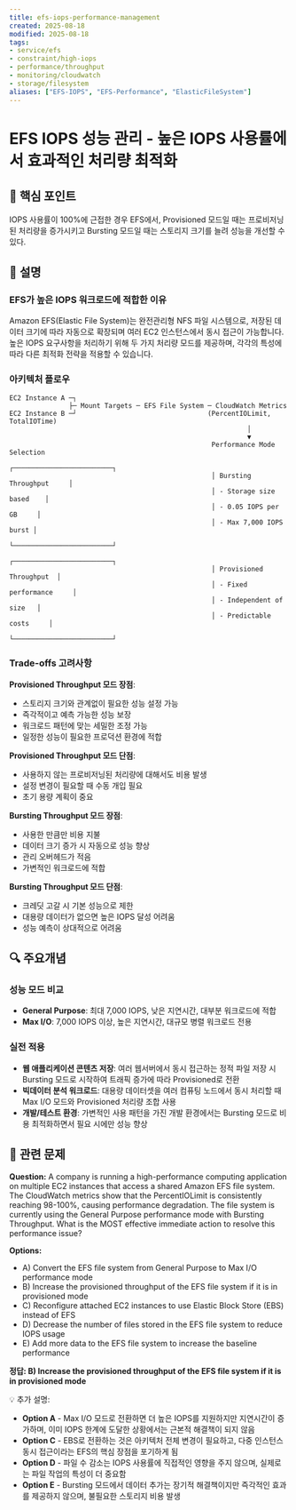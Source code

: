 ```yaml
---
title: efs-iops-performance-management
created: 2025-08-18
modified: 2025-08-18
tags:
- service/efs
- constraint/high-iops
- performance/throughput
- monitoring/cloudwatch
- storage/filesystem
aliases: ["EFS-IOPS", "EFS-Performance", "ElasticFileSystem"]
---
```


# EFS IOPS 성능 관리 - 높은 IOPS 사용률에서 효과적인 처리량 최적화

## 🎯 핵심 포인트

IOPS 사용률이 100%에 근접한 경우 EFS에서, Provisioned 모드일 때는 프로비저닝된 처리량을 증가시키고 Bursting 모드일 때는 스토리지 크기를 늘려 성능을 개선할 수 있다.

## 📝 설명

### EFS가 높은 IOPS 워크로드에 적합한 이유

Amazon EFS(Elastic File System)는 완전관리형 NFS 파일 시스템으로, 저장된 데이터 크기에 따라 자동으로 확장되며 여러 EC2 인스턴스에서 동시 접근이 가능합니다. 높은 IOPS 요구사항을 처리하기 위해 두 가지 처리량 모드를 제공하며, 각각의 특성에 따라 다른 최적화 전략을 적용할 수 있습니다.

### 아키텍처 플로우

```
EC2 Instance A ─┐
               ├─ Mount Targets ─ EFS File System ─ CloudWatch Metrics
EC2 Instance B ─┘                                 (PercentIOLimit, TotalIOTime)
                                                            │
                                                            ▼
                                                   Performance Mode Selection
                                                   ┌─────────────────────────┐
                                                   │ Bursting Throughput     │
                                                   │ - Storage size based    │
                                                   │ - 0.05 IOPS per GB     │
                                                   │ - Max 7,000 IOPS burst │
                                                   └─────────────────────────┘
                                                   ┌─────────────────────────┐
                                                   │ Provisioned Throughput  │
                                                   │ - Fixed performance     │
                                                   │ - Independent of size   │
                                                   │ - Predictable costs     │
                                                   └─────────────────────────┘
```

### Trade-offs 고려사항

**Provisioned Throughput 모드 장점**:
- 스토리지 크기와 관계없이 필요한 성능 설정 가능
- 즉각적이고 예측 가능한 성능 보장
- 워크로드 패턴에 맞는 세밀한 조정 가능
- 일정한 성능이 필요한 프로덕션 환경에 적합

**Provisioned Throughput 모드 단점**:
- 사용하지 않는 프로비저닝된 처리량에 대해서도 비용 발생
- 설정 변경이 필요할 때 수동 개입 필요
- 초기 용량 계획이 중요

**Bursting Throughput 모드 장점**:
- 사용한 만큼만 비용 지불
- 데이터 크기 증가 시 자동으로 성능 향상
- 관리 오버헤드가 적음
- 가변적인 워크로드에 적합

**Bursting Throughput 모드 단점**:
- 크레딧 고갈 시 기본 성능으로 제한
- 대용량 데이터가 없으면 높은 IOPS 달성 어려움
- 성능 예측이 상대적으로 어려움

## 🔍 주요개념

### 성능 모드 비교

- **General Purpose**: 최대 7,000 IOPS, 낮은 지연시간, 대부분 워크로드에 적합
- **Max I/O**: 7,000 IOPS 이상, 높은 지연시간, 대규모 병렬 워크로드 전용

### 실전 적용

- **웹 애플리케이션 콘텐츠 저장**: 여러 웹서버에서 동시 접근하는 정적 파일 저장 시 Bursting 모드로 시작하여 트래픽 증가에 따라 Provisioned로 전환
- **빅데이터 분석 워크로드**: 대용량 데이터셋을 여러 컴퓨팅 노드에서 동시 처리할 때 Max I/O 모드와 Provisioned 처리량 조합 사용
- **개발/테스트 환경**: 가변적인 사용 패턴을 가진 개발 환경에서는 Bursting 모드로 비용 최적화하면서 필요 시에만 성능 향상

## 📝 관련 문제

**Question:** A company is running a high-performance computing application on multiple EC2 instances that access a shared Amazon EFS file system. The CloudWatch metrics show that the PercentIOLimit is consistently reaching 98-100%, causing performance degradation. The file system is currently using the General Purpose performance mode with Bursting Throughput. What is the MOST effective immediate action to resolve this performance issue?

**Options:**

- A) Convert the EFS file system from General Purpose to Max I/O performance mode
- B) Increase the provisioned throughput of the EFS file system if it is in provisioned mode
- C) Reconfigure attached EC2 instances to use Elastic Block Store (EBS) instead of EFS
- D) Decrease the number of files stored in the EFS file system to reduce IOPS usage
- E) Add more data to the EFS file system to increase the baseline performance

**정답: B) Increase the provisioned throughput of the EFS file system if it is in provisioned mode**

💡 추가 설명:

- **Option A** - Max I/O 모드로 전환하면 더 높은 IOPS를 지원하지만 지연시간이 증가하며, 이미 IOPS 한계에 도달한 상황에서는 근본적 해결책이 되지 않음
- **Option C** - EBS로 전환하는 것은 아키텍처 전체 변경이 필요하고, 다중 인스턴스 동시 접근이라는 EFS의 핵심 장점을 포기하게 됨
- **Option D** - 파일 수 감소는 IOPS 사용률에 직접적인 영향을 주지 않으며, 실제로는 파일 작업의 특성이 더 중요함
- **Option E** - Bursting 모드에서 데이터 추가는 장기적 해결책이지만 즉각적인 효과를 제공하지 않으며, 불필요한 스토리지 비용 발생